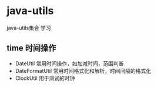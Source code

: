 # java-utils
java-utils集合 学习
## time 时间操作
- DateUtil 常用时间操作，如加减时间，范围判断
- DateFormatUtil 常用时间格式化和解析，时间间隔的格式化
- ClockUtil 用于测试的时钟
